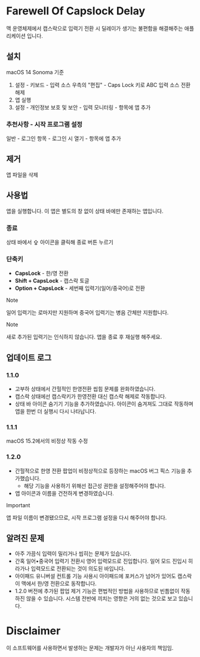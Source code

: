 # Farewell Of Capslock Delay
맥 운영체제에서 캡스락으로 입력기 전환 시 딜레이가 생기는 불편함을 해결해주는 애플리케이션 입니다.

## 설치
macOS 14 Sonoma 기준
1. 설정 - 키보드 - 입력 소스 우측의 "편집" - Caps Lock 키로 ABC 입력 소스 전환 해제
2. 앱 실행
3. 설정 - 개인정보 보호 및 보안 - 입력 모니터링 - 항목에 앱 추가

### 추천사항 - 시작 프로그램 설정
일반 - 로그인 항목 - 로그인 시 열기 - 항목에 앱 추가

## 제거
앱 파일을 삭제

## 사용법
앱을 실행합니다. 이 앱은 별도의 창 없이 상태 바에만 존재하는 앱입니다.
### 종료
상태 바에서 ⇪ 아이콘을 클릭해 종료 버튼 누르기
### 단축키
* **CapsLock** - 한/영 전환
* **Shift + CapsLock** - 캡스락 토글
* **Option + CapsLock** - 세번째 입력기(일어/중국어)로 전환

> [!Note]
> 일어 입력기는 로마지만 지원하며 중국어 입력기는 병음 간체만 지원합니다.

> [!Note]
> 새로 추가된 입력기는 인식하지 않습니다. 앱을 종료 후 재실행 해주세요.

## 업데이트 로그
### 1.1.0
* 고부하 상태에서 간헐적인 한영전환 씹힘 문제를 완화하였습니다.
* 캡스락 상태에선 캡스락키가 한영전환 대신 캡스락 해제로 작동합니다.
* 상태 바 아이콘 숨기기 기능을 추가하였습니다. 아이콘이 숨겨져도 그대로 작동하며 앱을 한번 더 실행시 다시 나타납니다.

### 1.1.1
macOS 15.2에서의 비정상 작동 수정

### 1.2.0
* 간헐적으로 한영 전환 팝업이 비정상적으로 등장하는 macOS 버그 픽스 기능을 추가했습니다.
	* 해당 기능을 사용하기 위해선 접근성 권한을 설정해주어야 합니다.
* 앱 아이콘과 이름을 건전하게 변경하였습니다.

> [!Important]
> 앱 파일 이름이 변경됐으므로, 시작 프로그램 설정을 다시 해주어야 합니다.


## 알려진 문제
* 아주 가끔식 입력이 밀리거나 씹히는 문제가 있습니다.
* 간혹 일어•중국어 입력기 전환시 영어 입력모드로 진입합니다. 일어 모드 진입시 히라가나 입력모드로 전환되는 것이 의도된 바입니다.
* 아이패드 유니버설 컨트롤 기능 사용시 아이패드에 포커스가 넘어가 있어도 캡스락이 맥에서 한/영 전환으로 동작합니다.
* 1.2.0 버전에 추가된 팝업 제거 기능은 편법적인 방법을 사용하므로 빈틈없이 작동하진 않을 수 있습니다. 시스템 전반에 끼치는 영향은 거의 없는 것으로 보고 있습니다.

# Disclaimer
이 소프트웨어를 사용하면서 발생하는 문제는 개발자가 아닌 사용자의 책임임.
